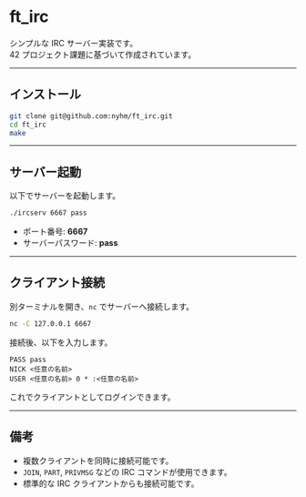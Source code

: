 # ft_irc

シンプルな IRC サーバー実装です。  
42 プロジェクト課題に基づいて作成されています。

---

## インストール

```bash
git clone git@github.com:nyhm/ft_irc.git
cd ft_irc
make
```

---

## サーバー起動

以下でサーバーを起動します。

```bash
./ircserv 6667 pass
```

- ポート番号: **6667**  
- サーバーパスワード: **pass**

---

## クライアント接続

別ターミナルを開き、`nc` でサーバーへ接続します。

```bash
nc -C 127.0.0.1 6667
```

接続後、以下を入力します。

```irc
PASS pass
NICK <任意の名前>
USER <任意の名前> 0 * :<任意の名前>
```

これでクライアントとしてログインできます。

---

## 備考

- 複数クライアントを同時に接続可能です。  
- `JOIN`, `PART`, `PRIVMSG` などの IRC コマンドが使用できます。  
- 標準的な IRC クライアントからも接続可能です。  
